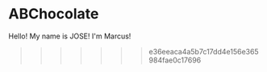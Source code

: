 # ABChocolate

Hello! My name is JOSE! 
I'm Marcus!

>>>>>>> e36eeaca4a5b7c17dd4e156e365984fae0c17696
